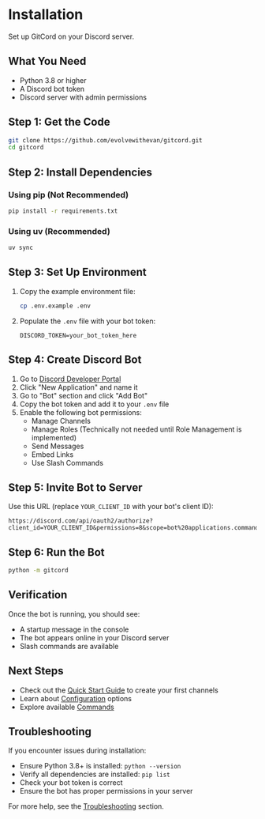 # Installation

Set up GitCord on your Discord server.

## What You Need

- Python 3.8 or higher
- A Discord bot token
- Discord server with admin permissions

## Step 1: Get the Code

```bash
git clone https://github.com/evolvewithevan/gitcord.git
cd gitcord
```

## Step 2: Install Dependencies

### Using pip (Not Recommended)

```bash
pip install -r requirements.txt
```

### Using uv (Recommended)

```bash
uv sync
```

## Step 3: Set Up Environment

1. Copy the example environment file:
   ```bash
   cp .env.example .env
   ```

2. Populate the `.env` file with your bot token:
   ```env
   DISCORD_TOKEN=your_bot_token_here
   ```

## Step 4: Create Discord Bot

1. Go to [Discord Developer Portal](https://discord.com/developers/applications)
2. Click "New Application" and name it
3. Go to "Bot" section and click "Add Bot"
4. Copy the bot token and add it to your `.env` file
5. Enable the following bot permissions:
   - Manage Channels
   - Manage Roles (Technically not needed until Role Management is implemented)
   - Send Messages
   - Embed Links
   - Use Slash Commands

## Step 5: Invite Bot to Server

Use this URL (replace `YOUR_CLIENT_ID` with your bot's client ID):

```
https://discord.com/api/oauth2/authorize?client_id=YOUR_CLIENT_ID&permissions=8&scope=bot%20applications.commands
```

## Step 6: Run the Bot

```bash
python -m gitcord
```

## Verification

Once the bot is running, you should see:
- A startup message in the console
- The bot appears online in your Discord server
- Slash commands are available

## Next Steps

- Check out the [Quick Start Guide](./quick-start.md) to create your first channels
- Learn about [Configuration](./configuration.md) options
- Explore available [Commands](../user-guide/commands.md)

## Troubleshooting

If you encounter issues during installation:

- Ensure Python 3.8+ is installed: `python --version`
- Verify all dependencies are installed: `pip list`
- Check your bot token is correct
- Ensure the bot has proper permissions in your server

For more help, see the [Troubleshooting](../troubleshooting/common-issues.md) section. 
